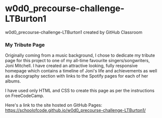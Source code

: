 # w0d0_precourse-challenge-LTBurton1
w0d0_precourse-challenge-LTBurton1 created by GitHub Classroom

### My Tribute Page

Originally coming from a music background, I chose to dedicate my tribute page for this project to one of my all-time favourite singers/songwriters, Joni Mitchell. I have created an attractive looking, fully responsive homepage which contains a timeline of Joni's life and achievements as well as a discography section with links to the Spotify pages for each of her albums.

I have used only HTML and CSS to create this page as per the instructions on FreeCodeCamp.

Here's a link to the site hosted on GitHub Pages: https://schoolofcode.github.io/w0d0_precourse-challenge-LTBurton1/
